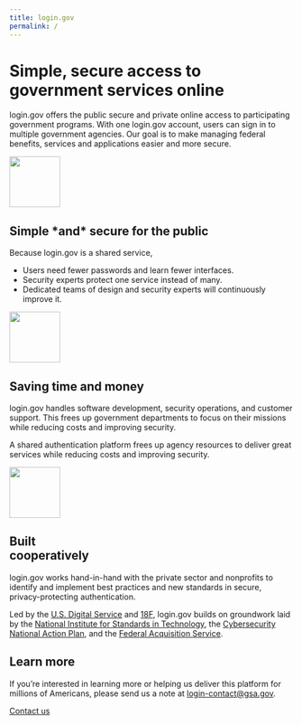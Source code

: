 ```yaml
---
title: login.gov
permalink: /
---
```


<div class="bg-navy">
  <div id="intro-header" class="container cntnr-wide px2 py5 clearfix">
    <div class="sm-col sm-col-6 sm-col-right">
      <h1 class="mt0 mb2 teal">Simple, secure access to government services online</h1>
      <p class="m0 white line-height-3">login.gov offers the public secure and private online access to participating government programs. With one login.gov account, users can sign in to multiple government agencies. Our goal is to make managing federal benefits, services and applications easier and more secure.</p>
    </div>
  </div>
</div>

<div class="bg-white">
  <div class="container cntnr-wide px2 pt4 pb2">
    <div class="clearfix mxn2">
      <div class="col sm-col-4 px2 mb3">
        <img alt="" src="{{ site.baseurl }}/assets/img/users.svg" height="90">
        <h2 class="mt2 mb2 pb2 blue border-bottom border-light-blue" markdown="1">Simple *and* secure for the public</h2>
        <p>Because login.gov is a shared service,</p>
        <ul class="list-reset teal-dots">
          <li class="mb1">Users need fewer passwords and learn fewer interfaces.</li>
          <li class="mb1">Security experts protect one service instead of many.</li>
          <li class="mb1">Dedicated teams of design and security experts will continuously improve it.</li>
        </ul>
      </div>
      <div class="col sm-col-4 px2 mb3">
        <img alt="" src="{{ site.baseurl }}/assets/img/partners.svg" height="90">
        <h2 class="mt2 mb2 pb2 blue border-bottom border-light-blue">Saving time and money</h2>
        <p>login.gov handles software development, security operations, and customer support. This frees up government departments to focus on their missions while reducing costs and improving security.</p>
        <p>A shared authentication platform frees up agency resources to deliver great services while reducing costs and improving security.</p>
      </div>
      <div class="col sm-col-4 px2 mb3">
        <img alt="" src="{{ site.baseurl }}/assets/img/built.svg" height="90">
        <h2 class="mt2 mb2 pb2 blue border-bottom border-light-blue">Built<br/>cooperatively</h2>
        <p>login.gov works hand-in-hand with the private sector and nonprofits to identify and implement best practices and new standards in secure, privacy-protecting authentication.</p>
        <p>Led by the <a href="https://www.usds.gov" target="_blank">U.S. Digital Service</a> and <a href="https://18f.gsa.gov" target="_blank">18F</a>, login.gov builds on groundwork laid by the <a href="http://www.nist.gov/" target="_blank">National Institute for Standards in Technology</a>, the <a href="https://www.whitehouse.gov/the-press-office/2016/02/09/fact-sheet-cybersecurity-national-action-plan" target="_blank">Cybersecurity National Action Plan</a>, and the <a href="http://www.gsa.gov/portal/content/105080" target="_blank">Federal Acquisition Service</a>.</p>
      </div>
    </div>
  </div>
</div>

<div class="bg-light-blue">
  <div class="container cntnr-wide px2 py3">
    <div class="clearfix">
      <div class="col-12 sm-col-10 mx-auto">
        <h2 class="mt1 mb2 red">Learn more</h2>
        <p class="mt0 fs-20p serif line-height-3">If you’re interested in learning more or helping us deliver this platform for millions of Americans, please send us a note at <a href="mailto:login-contact@gsa.gov?subject=login.gov">login-contact@gsa.gov</a>.</p>
        <div class="center">
          <a href="{{ site.baseurl }}/contact" class="btn btn-primary btn-wide mb2">Contact us</a>
        </div>
      </div>
    </div>
  </div>
</div>
